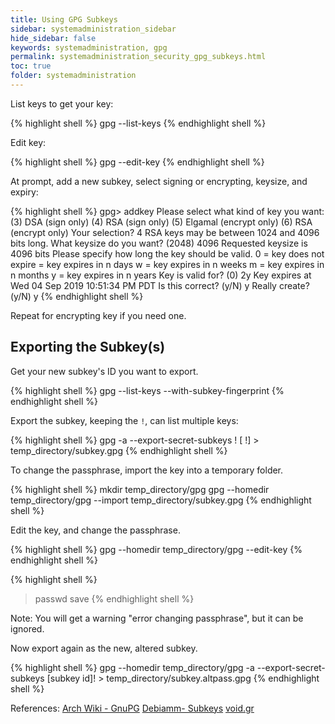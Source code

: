 ```yaml
---
title: Using GPG Subkeys
sidebar: systemadministration_sidebar
hide_sidebar: false
keywords: systemadministration, gpg
permalink: systemadministration_security_gpg_subkeys.html
toc: true
folder: systemadministration
---
```


List keys to get your key:

{% highlight shell %}
gpg --list-keys
{% endhighlight shell %}

Edit key:

{% highlight shell %}
gpg --edit-key <KEY ID>
{% endhighlight shell %}

At prompt, add a new subkey, select signing or encrypting, keysize, and expiry:

{% highlight shell %}
gpg> addkey
Please select what kind of key you want:
   (3) DSA (sign only)
   (4) RSA (sign only)
   (5) Elgamal (encrypt only)
   (6) RSA (encrypt only)
Your selection? 4
RSA keys may be between 1024 and 4096 bits long.
What keysize do you want? (2048) 4096
Requested keysize is 4096 bits
Please specify how long the key should be valid.
         0 = key does not expire
      <n>  = key expires in n days
      <n>w = key expires in n weeks
      <n>m = key expires in n months
      <n>y = key expires in n years
Key is valid for? (0) 2y
Key expires at Wed 04 Sep 2019 10:51:34 PM PDT
Is this correct? (y/N) y
Really create? (y/N) y
{% endhighlight shell %}

Repeat for encrypting key if you need one.

## Exporting the Subkey(s)

Get your new subkey's ID you want to export.

{% highlight shell %}
gpg --list-keys --with-subkey-fingerprint <KEY ID>
{% endhighlight shell %}

Export the subkey, keeping the ```!```, can list multiple keys:

{% highlight shell %}
gpg -a --export-secret-subkeys <subkey id>! [ <subkey id2>!] > temp_directory/subkey.gpg
{% endhighlight shell %}

To change the passphrase, import the key into a temporary folder.

{% highlight shell %}
mkdir temp_directory/gpg
gpg --homedir temp_directory/gpg --import temp_directory/subkey.gpg
{% endhighlight shell %}

Edit the key, and change the passphrase.

{% highlight shell %}
gpg --homedir temp_directory/gpg --edit-key <user-id>
{% endhighlight shell %}

{% highlight shell %}
> passwd
> save
{% endhighlight shell %}

Note: You will get a warning "error changing passphrase", but it can be ignored.

Now export again as the new, altered subkey.

{% highlight shell %}
gpg --homedir temp_directory/gpg -a --export-secret-subkeys [subkey id]! > temp_directory/subkey.altpass.gpg
{% endhighlight shell %}

References:
[Arch Wiki - GnuPG](https://wiki.archlinux.org/index.php/GnuPG#Edit_your_key)
[Debiamm- Subkeys](https://wiki.debian.org/Subkeys)
[void.gr](https://www.void.gr/kargig/blog/2013/12/02/creating-a-new-gpg-key-with-subkeys/)
